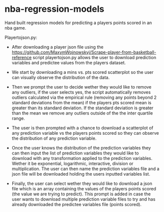 # nba-regression-models
Hand built regression models for predicting a players points scored in an nba game.

Playertojson.py:

- After downloading a player json file using the https://github.com/MaxymWojnowskyj/Scrape-player-from-basketball-reference script playertojson.py allows the user to download prediction variables and predictee values from the players dataset. 

- We start by downloading a mins vs. pts scored scatterplot so the user can visually observe the distribution of the data. 

- Then we prompt the user to decide wether they would like to remove any outliers, if the user selects yes, the script automatically removes outliers calculated via the empirical rule (removing any points beyond 2 standard deviations from the mean) if the players pts scored mean is greater than its standard deviation. If the standard deviation is greater than the mean we remove any outliers outside of the  the inter quartile range. 

- The user is then prompted with a chance to download a scatterplot of any prediction variable vs the players points scored so they can observe the distribution of any prediction variable.

- Once the user knows the distribution of the prediction variables they can then input the list of prediction variables they would like to download with any transformation applied to the prediction variables. Wether it be exponential, logarithmic, interactive, division or multiplication. The user can then name the prediction variables file and a json file will be downloaded holding the users inputted variables list.

- Finally, the user can select wether they would like to download a json file which is an array containing the values of the players points scored (the value we are trying to predict). This prompt is added in case the user wants to download multiple prediction variable files to try and has already downloaded the predictee variables file (points scored).  
